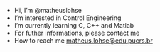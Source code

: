 - Hi, I’m @matheuslohse
- I’m interested in Control Engineering
- I’m currently learning C, C++ and Matlab
- For futher informations, please contact me
- How to reach me matheus.lohse@edu.pucrs.br

<!---
matheuslohse/matheuslohse is a ✨ special ✨ repository because its `README.md` (this file) appears on your GitHub profile.
You can click the Preview link to take a look at your changes.
--->
